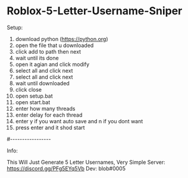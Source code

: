 # Roblox-5-Letter-Username-Sniper

Setup:

1. download python (https://python.org)
2. open the file that u downloaded
3. click add to path then next
4. wait until its done
5. open it agian and click modify
6. select all and click next
7. select all and click next
8. wait until downloaded
9. click close
10. open setup.bat
11. open start.bat
12. enter how many threads
13. enter delay for each thread
14. enter y if you want auto save and n if you dont want
15. press enter and it shod start

#-----------------

Info:

This Will Just Generate 5 Letter Usernames, Very Simple
Server: https://discord.gg/PFg5EYq5Vb
Dev: blob#0005
